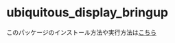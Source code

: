 # ubiquitous_display_bringup


このパッケージのインストール方法や実行方法は[こちら](https://github.com/ais-lab/ubiquitous_display_bringup/wiki)
